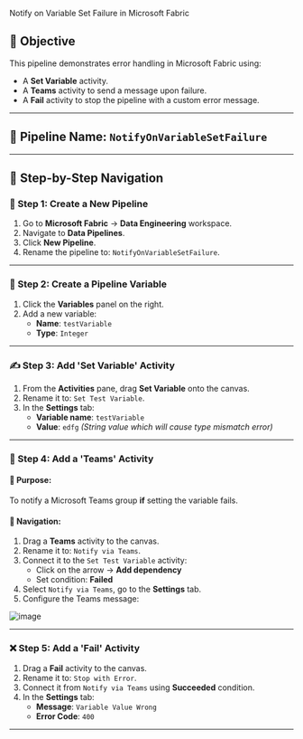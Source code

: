 Notify on Variable Set Failure in Microsoft Fabric

## 🎯 Objective
This pipeline demonstrates error handling in Microsoft Fabric using:
- A **Set Variable** activity.
- A **Teams** activity to send a message upon failure.
- A **Fail** activity to stop the pipeline with a custom error message.

---

## 🧱 Pipeline Name: `NotifyOnVariableSetFailure`

---

## 📝 Step-by-Step Navigation

### 🥇 Step 1: Create a New Pipeline
1. Go to **Microsoft Fabric** → **Data Engineering** workspace.
2. Navigate to **Data Pipelines**.
3. Click **New Pipeline**.
4. Rename the pipeline to: `NotifyOnVariableSetFailure`.

---

### 🧮 Step 2: Create a Pipeline Variable
1. Click the **Variables** panel on the right.
2. Add a new variable:
   - **Name**: `testVariable`
   - **Type**: `Integer`

---

### ✍️ Step 3: Add 'Set Variable' Activity
1. From the **Activities** pane, drag **Set Variable** onto the canvas.
2. Rename it to: `Set Test Variable`.
3. In the **Settings** tab:
   - **Variable name**: `testVariable`
   - **Value**: `edfg` *(String value which will cause type mismatch error)*

---

### 📣 Step 4: Add a 'Teams' Activity

#### 🔧 Purpose:
To notify a Microsoft Teams group **if** setting the variable fails.

#### 🧭 Navigation:
1. Drag a **Teams** activity to the canvas.
2. Rename it to: `Notify via Teams`.
3. Connect it to the `Set Test Variable` activity:
   - Click on the arrow → **Add dependency**
   - Set condition: **Failed**
4. Select `Notify via Teams`, go to the **Settings** tab.
5. Configure the Teams message:
   
  ![image](https://github.com/user-attachments/assets/59a29941-7af9-41d9-aa91-22b2d34b4460)

---

### ❌ Step 5: Add a 'Fail' Activity
1. Drag a **Fail** activity to the canvas.
2. Rename it to: `Stop with Error`.
3. Connect it from `Notify via Teams` using **Succeeded** condition.
4. In the **Settings** tab:
   - **Message**: `Variable Value Wrong`
   - **Error Code**: `400`

---
